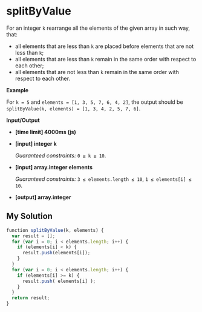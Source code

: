 # splitByValue
﻿For an integer `k` rearrange all the elements of the given array in such way, that:

*   all elements that are less than `k` are placed before elements that are not less than `k`;
*   all elements that are less than `k` remain in the same order with respect to each other;
*   all elements that are not less than `k` remain in the same order with respect to each other.

**Example**

For `k = 5` and `elements = [1, 3, 5, 7, 6, 4, 2]`, the output should be
`splitByValue(k, elements) = [1, 3, 4, 2, 5, 7, 6]`.

**Input/Output**

*   **[time limit] 4000ms (js)**

*   **[input] integer k**

    _Guaranteed constraints:_
    `0 ≤ k ≤ 10`.

*   **[input] array.integer elements**

    _Guaranteed constraints:_
    `3 ≤ elements.length ≤ 10`,
    `1 ≤ elements[i] ≤ 10`.

*   **[output] array.integer**


## My Solution
```javascript
﻿function splitByValue(k, elements) {
  var result = [];
  for (var i = 0; i < elements.length; i++) {
    if (elements[i] < k) {
      result.push(elements[i]);
    }
  }
  for (var i = 0; i < elements.length; i++) {
    if (elements[i] >= k) {
      result.push( elements[i] );
    }
  }
  return result;
}
​
```

